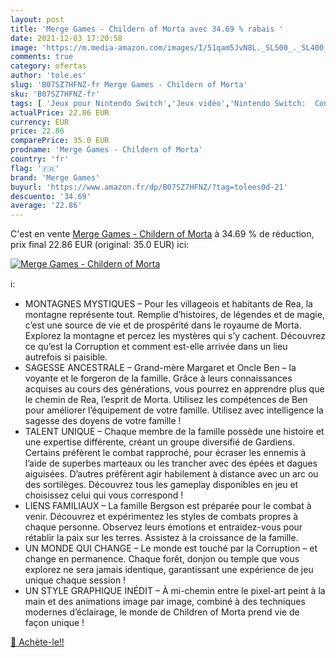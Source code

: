 ```yaml
---
layout: post
title: 'Merge Games - Childern of Morta avec 34.69 % rabais '
date: 2021-12-03 17:20:58
image: 'https://m.media-amazon.com/images/I/51qam5JvN8L._SL500_._SL400_.jpg'
comments: true
category: ofertas
author: 'tole.es'
slug: 'B07SZ7HFNZ-fr Merge Games - Childern of Morta'
sku: 'B07SZ7HFNZ-fr'
tags: [ 'Jeux pour Nintendo Switch','Jeux vidéo','Nintendo Switch:  Consoles, jeux et accessoires','merge games', ]
actualPrice: 22.86 EUR
currency: EUR
price: 22.86
comparePrice: 35.0 EUR
prodname: 'Merge Games - Childern of Morta'
country: 'fr'
flag: '🇫🇷'
brand: 'Merge Games'
buyurl: 'https://www.amazon.fr/dp/B07SZ7HFNZ/?tag=tolees0d-21'
descuento: '34.69'
average: '22.86'
---
```


C'est en vente [Merge Games - Childern of Morta](https://www.amazon.fr/dp/B07SZ7HFNZ/?tag=tolees0d-21)  à  34.69 % de réduction, prix final  22.86 EUR (original: 35.0 EUR) ici:

[![Merge Games - Childern of Morta](https://m.media-amazon.com/images/I/51qam5JvN8L._SL500_._SL400_.jpg)](https://www.amazon.fr/dp/B07SZ7HFNZ/?tag=tolees0d-21)

ℹ️:

- MONTAGNES MYSTIQUES – Pour les villageois et habitants de Rea, la montagne représente tout. Remplie d’histoires, de légendes et de magie, c’est une source de vie et de prospérité dans le royaume de Morta. Explorez la montagne et percez les mystères qui s’y cachent. Découvrez ce qu’est la Corruption et comment est-elle arrivée dans un lieu autrefois si paisible.
- SAGESSE ANCESTRALE – Grand-mère Margaret et Oncle Ben – la voyante et le forgeron de la famille. Grâce à leurs connaissances acquises au cours des générations, vous pourrez en apprendre plus que le chemin de Rea, l’esprit de Morta. Utilisez les compétences de Ben pour améliorer l’équipement de votre famille. Utilisez avec intelligence la sagesse des doyens de votre famille !
- TALENT UNIQUE – Chaque membre de la famille possède une histoire et une expertise différente, créant un groupe diversifié de Gardiens. Certains préfèrent le combat rapproché, pour écraser les ennemis à l’aide de superbes marteaux ou les trancher avec des épées et dagues aiguisées. D’autres préfèrent agir habilement à distance avec un arc ou des sortilèges. Découvrez tous les gameplay disponibles en jeu et choisissez celui qui vous correspond !
- LIENS FAMILIAUX – La famille Bergson est préparée pour le combat à venir. Découvrez et expérimentez les styles de combats propres à chaque personne. Observez leurs émotions et entraidez-vous pour rétablir la paix sur les terres. Assistez à la croissance de la famille.
- UN MONDE QUI CHANGE – Le monde est touché par la Corruption – et change en permanence. Chaque forêt, donjon ou temple que vous explorez ne sera jamais identique, garantissant une expérience de jeu unique chaque session !
- UN STYLE GRAPHIQUE INÉDIT – À mi-chemin entre le pixel-art peint à la main et des animations image par image, combiné à des techniques modernes d’éclairage, le monde de Children of Morta prend vie de façon unique !

[🛒 Achète-le!!](https://www.amazon.fr/dp/B07SZ7HFNZ/?tag=tolees0d-21)
